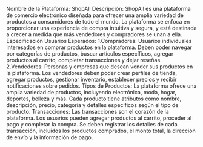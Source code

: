 Nombre de la Plataforma: ShopAll
Descripción: ShopAll es una plataforma de comercio electrónico diseñada para ofrecer una amplia variedad de productos a consumidores de todo el mundo. La plataforma se enfoca en proporcionar una experiencia de compra intuitiva 
y segura, y está destinada a crecer a medida que más vendedores y compradores se unan a ella.
Especificación
Usuarios Esperados:
1.Compradores: Usuarios individuales interesados en comprar productos en la plataforma. Deben poder navegar por categorías de productos, buscar artículos específicos, agregar productos al carrito, completar transacciones y dejar reseñas.
2.Vendedores: Personas y empresas que desean vender sus productos en la plataforma. Los vendedores deben poder crear perfiles de tienda, agregar productos, gestionar inventario, establecer precios y recibir notificaciones sobre pedidos.
Tipos de Productos: La plataforma ofrece una amplia variedad de productos, incluyendo electrónica, moda, hogar, deportes, belleza y más. Cada producto tiene atributos como nombre, descripción, precio, categoría y detalles específicos según el tipo de producto.
Transacciones: Las transacciones son el corazón de la plataforma. Los usuarios pueden agregar productos al carrito, proceder al pago y completar la compra. Se deben registrar los detalles de cada transacción, incluidos los productos comprados, el monto total, 
la dirección de envío y la información de pago.
